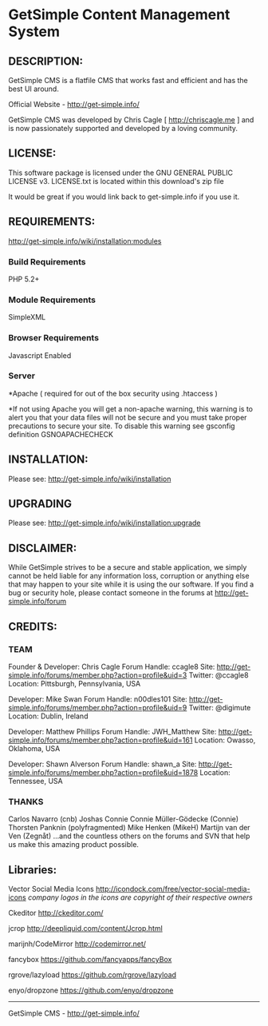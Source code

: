 GetSimple Content Management System
=========================================

 DESCRIPTION:
-----------------------------------

GetSimple CMS is a flatfile CMS that works fast and efficient and has 
the best UI around.

Official Website - http://get-simple.info/

GetSimple CMS was developed by Chris Cagle [ http://chriscagle.me ] and 
is now passionately supported and developed by a loving community.


 LICENSE:
-----------------------------------

This software package is licensed under the GNU GENERAL PUBLIC LICENSE v3. 
LICENSE.txt is located within this download's zip file

It would be great if you would link back to get-simple.info if you use it.


REQUIREMENTS: 
-----------------------------------

http://get-simple.info/wiki/installation:modules

### Build Requirements ###

PHP 5.2+

### Module Requirements ###

SimpleXML

### Browser Requirements ###

Javascript Enabled

### Server ###
*Apache ( required for out of the box security using .htaccess )

*If not using Apache you will get a non-apache warning, 
this warning is to alert you that your data files will not be secure 
and you must take proper precautions to secure your site.
To disable this warning see gsconfig definition GSNOAPACHECHECK


INSTALLATION:
-----------------------------------

Please see: http://get-simple.info/wiki/installation


UPGRADING
-----------------------------------

Please see: http://get-simple.info/wiki/installation:upgrade


DISCLAIMER:
-----------------------------------

While GetSimple strives to be a secure and stable application, we simply cannot 
be held liable for any information loss, corruption or anything else that may 
happen to your site while it is using the our software. If you find a bug 
or security hole, please contact someone in the forums at 
http://get-simple.info/forum


CREDITS:
-----------------------------------

### TEAM ###

Founder & Developer: Chris Cagle
Forum Handle: ccagle8
Site: http://get-simple.info/forums/member.php?action=profile&uid=3
Twitter: @ccagle8
Location: Pittsburgh, Pennsylvania, USA

Developer: Mike Swan
Forum Handle: n00dles101
Site: http://get-simple.info/forums/member.php?action=profile&uid=9
Twitter: @digimute
Location: Dublin, Ireland
  
Developer: Matthew Phillips
Forum Handle: JWH_Matthew
Site: http://get-simple.info/forums/member.php?action=profile&uid=161
Location: Owasso, Oklahoma, USA

Developer: Shawn Alverson
Forum Handle: shawn_a
Site: http://get-simple.info/forums/member.php?action=profile&uid=1878
Location: Tennessee, USA

### THANKS ###
Carlos Navarro (cnb)
Joshas
Connie Connie Müller-Gödecke (Connie)
Thorsten Panknin (polyfragmented)
Mike Henken (MikeH)
Martijn van der Ven (Zegnåt)
...and the countless others on the forums and SVN that help us make this amazing product possible.

Libraries:
-----------------------------------

Vector Social Media Icons
http://icondock.com/free/vector-social-media-icons
_company logos in the icons are copyright of their respective owners_

Ckeditor
http://ckeditor.com/

jcrop
http://deepliquid.com/content/Jcrop.html

marijnh/CodeMirror
http://codemirror.net/

fancybox
https://github.com/fancyapps/fancyBox

rgrove/lazyload
https://github.com/rgrove/lazyload

enyo/dropzone
https://github.com/enyo/dropzone
______________________________________________
GetSimple CMS - http://get-simple.info/
